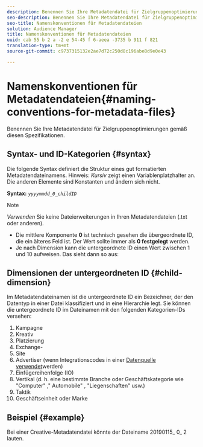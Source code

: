 ```yaml
---
description: Benennen Sie Ihre Metadatendatei für Zielgruppenoptimierungen gemäß diesen Spezifikationen.
seo-description: Benennen Sie Ihre Metadatendatei für Zielgruppenoptimierungen gemäß diesen Spezifikationen.
seo-title: Namenskonventionen für Metadatendateien
solution: Audience Manager
title: Namenskonventionen für Metadatendateien
uuid: cab 55 b 2 a -2 e 54-45 f 6-aeea -3735 b 911 f 821
translation-type: tm+mt
source-git-commit: c9737315132e2ae7d72c250d8c196abe8d9e0e43

---
```



# Namenskonventionen für Metadatendateien{#naming-conventions-for-metadata-files}

Benennen Sie Ihre Metadatendatei für Zielgruppenoptimierungen gemäß diesen Spezifikationen.

## Syntax- und ID-Kategorien {#syntax}

Die folgende Syntax definiert die Struktur eines gut formatierten Metadatendateinamens. Hinweis: *Kursiv* zeigt einen Variablenplatzhalter an. Die anderen Elemente sind Konstanten und ändern sich nicht.

**Syntax:** *`yyyymmdd_0_childID`*

>[!NOTE]
>
>*Verwenden* Sie keine Dateierweiterungen in Ihren Metadatendateien (.txt oder anderen).

<!--In the name syntax, you'll notice a parent ID variable. Don't confuse it with the parent ID used in the [metadata file contents](../../../reporting/audience-optimization-reports/metadata-files-intro/metadata-file-contents.md). These 2 variables seem similar, but they represent different things:-->

* Die mittlere Komponente **0** ist technisch gesehen die übergeordnete ID, die ein älteres Feld ist. Der Wert sollte immer als **0 festgelegt** werden.
* Je nach Dimension kann die untergeordnete ID einen Wert zwischen 1 und 10 aufweisen. Das sieht dann so aus:

## Dimensionen der untergeordneten ID {#child-dimension}

Im Metadatendateinamen ist die untergeordnete ID ein Bezeichner, der den Datentyp in einer Datei klassifiziert und in eine Hierarchie legt. Sie können die untergeordnete ID im Dateinamen mit den folgenden Kategorien-IDs versehen:

1. Kampagne
1. Kreativ
1. Platzierung
1. Exchange-
1. Site
1. Advertiser (wenn Integrationscodes in einer [Datenquelle verwendet](../../../features/manage-datasources.md#details)werden)
1. Einfügereihenfolge (IO)
1. Vertikal (d. h. eine bestimmte Branche oder Geschäftskategorie wie &quot;Computer&quot; ,&quot; Automobile&quot; , &quot;Liegenschaften&quot; usw.)
1. Taktik
1. Geschäftseinheit oder Marke

## Beispiel {#example}

Bei einer Creative-Metadatendatei könnte der Dateiname 20190115_ 0_ 2 lauten.

<!--Let's take a look at how you would use these IDs in a metadata file name. As an example, say your data file consists of campaign creatives. In this case, the campaign is a parent object and the creatives are child objects because they belong to, or are contained by, the campaign. As a result, you'd choose the following IDs for the metadata file name:

* Parent ID: `1` 
* Child ID: `2`

Your metadata file name would look like this: `20150827_1_2`

Sometimes, you might have data that does not belong to a parent object. Whenever this is the case, select ID 0 for the parent ID. In this case, your file title would look like this: `20150827_0_2`. -->
